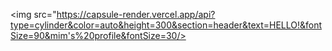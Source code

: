 <img src="https://capsule-render.vercel.app/api?type=cylinder&color=auto&height=300&section=header&text=HELLO!&fontSize=90&mim's%20profile&fontSize=30/>

